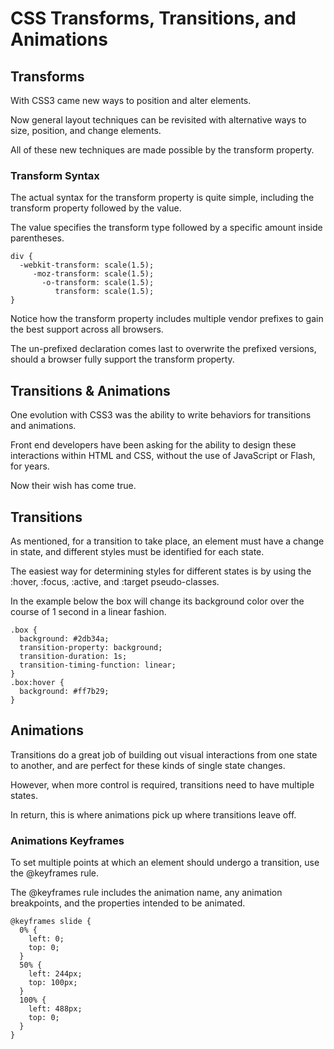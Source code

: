 
# CSS Transforms, Transitions, and Animations

## Transforms

With CSS3 came new ways to position and alter elements.

 Now general layout techniques can be revisited with alternative ways to size, position, and change elements. 
 
 All of these new techniques are made possible by the transform property.

### Transform Syntax

The actual syntax for the transform property is quite simple, including the transform property followed by the value. 

The value specifies the transform type followed by a specific amount inside parentheses.

```
div {
  -webkit-transform: scale(1.5);
     -moz-transform: scale(1.5);
       -o-transform: scale(1.5);
          transform: scale(1.5);
}
```

Notice how the transform property includes multiple vendor prefixes to gain the best support across all browsers. 

The un-prefixed declaration comes last to overwrite the prefixed versions, should a browser fully support the transform property.

## Transitions & Animations

One evolution with CSS3 was the ability to write behaviors for transitions and animations. 

Front end developers have been asking for the ability to design these interactions within HTML and CSS, without the use of JavaScript or Flash, for years. 

Now their wish has come true.

## Transitions

As mentioned, for a transition to take place, an element must have a change in state, and different styles must be identified for each state. 

The easiest way for determining styles for different states is by using the :hover, :focus, :active, and :target pseudo-classes.

In the example below the box will change its background color over the course of 1 second in a linear fashion.

```
.box {
  background: #2db34a;
  transition-property: background;
  transition-duration: 1s;
  transition-timing-function: linear;
}
.box:hover {
  background: #ff7b29;
}
```

## Animations

Transitions do a great job of building out visual interactions from one state to another, and are perfect for these kinds of single state changes. 

However, when more control is required, transitions need to have multiple states. 

In return, this is where animations pick up where transitions leave off.

### Animations Keyframes

To set multiple points at which an element should undergo a transition, use the @keyframes rule. 

The @keyframes rule includes the animation name, any animation breakpoints, and the properties intended to be animated.

```
@keyframes slide {
  0% {
    left: 0;
    top: 0;
  }
  50% {
    left: 244px;
    top: 100px;
  }
  100% {
    left: 488px;
    top: 0;
  }
}
```
